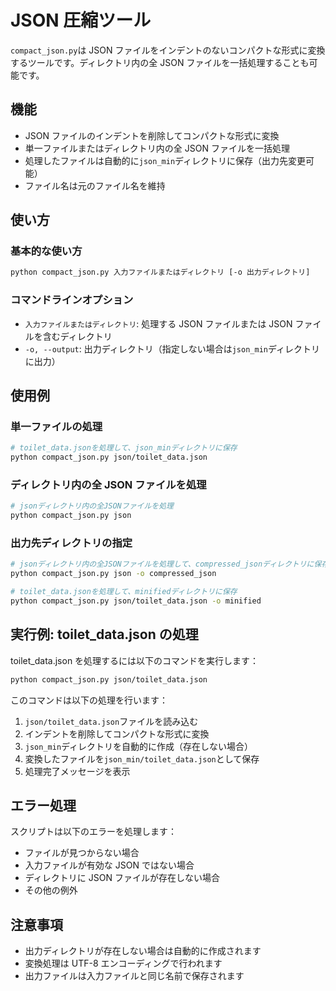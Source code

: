 # JSON 圧縮ツール

`compact_json.py`は JSON ファイルをインデントのないコンパクトな形式に変換するツールです。ディレクトリ内の全 JSON ファイルを一括処理することも可能です。

## 機能

- JSON ファイルのインデントを削除してコンパクトな形式に変換
- 単一ファイルまたはディレクトリ内の全 JSON ファイルを一括処理
- 処理したファイルは自動的に`json_min`ディレクトリに保存（出力先変更可能）
- ファイル名は元のファイル名を維持

## 使い方

### 基本的な使い方

```bash
python compact_json.py 入力ファイルまたはディレクトリ [-o 出力ディレクトリ]
```

### コマンドラインオプション

- `入力ファイルまたはディレクトリ`: 処理する JSON ファイルまたは JSON ファイルを含むディレクトリ
- `-o, --output`: 出力ディレクトリ（指定しない場合は`json_min`ディレクトリに出力）

## 使用例

### 単一ファイルの処理

```bash
# toilet_data.jsonを処理して、json_minディレクトリに保存
python compact_json.py json/toilet_data.json
```

### ディレクトリ内の全 JSON ファイルを処理

```bash
# jsonディレクトリ内の全JSONファイルを処理
python compact_json.py json
```

### 出力先ディレクトリの指定

```bash
# jsonディレクトリ内の全JSONファイルを処理して、compressed_jsonディレクトリに保存
python compact_json.py json -o compressed_json

# toilet_data.jsonを処理して、minifiedディレクトリに保存
python compact_json.py json/toilet_data.json -o minified
```

## 実行例: toilet_data.json の処理

toilet_data.json を処理するには以下のコマンドを実行します：

```bash
python compact_json.py json/toilet_data.json
```

このコマンドは以下の処理を行います：

1. `json/toilet_data.json`ファイルを読み込む
2. インデントを削除してコンパクトな形式に変換
3. `json_min`ディレクトリを自動的に作成（存在しない場合）
4. 変換したファイルを`json_min/toilet_data.json`として保存
5. 処理完了メッセージを表示

## エラー処理

スクリプトは以下のエラーを処理します：

- ファイルが見つからない場合
- 入力ファイルが有効な JSON ではない場合
- ディレクトリに JSON ファイルが存在しない場合
- その他の例外

## 注意事項

- 出力ディレクトリが存在しない場合は自動的に作成されます
- 変換処理は UTF-8 エンコーディングで行われます
- 出力ファイルは入力ファイルと同じ名前で保存されます
